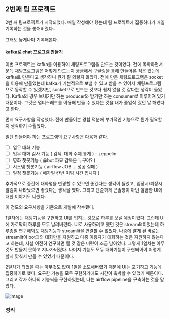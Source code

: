 ## 2번째 팀 프로젝트

2번 째 팀프로젝트가 시작되었다. 매일 작성해야 했는데 팀 프로젝트에 집중하다가 매일 기록하는 것을 놓쳐버렸다..

그래도 늦게나마 기록해본다.

#### kafka로 chat 프로그램 만들기

이번 프로젝트는 kafka를 이용하여 채팅프로그램을 만드는 것이었다. 전에 독학하면서 문득 채팅프로그램은 어떻게 만드는지 궁금해서 구글링을 통해 만들어본 적은 있는데 kafka로 만든다고 생각하니 뭔가 잘 와닿지 않았다. 전에 만든 채팅프로그램은 socket을 이용해 만들었는데 kafka가 기본적으로 보낼 수 있고 받을 수 있어서 채팅프로그램으로 동작할 수 있겠지만, socket으로 만드는 것보다 쉽지 않을 것 같다는 생각이 들었다. Kafka의 경우 보내기만 하는 producer와 받기만 하는 consumer로 이루어져 있기 때문이다. 그것은 멀티스레드를 이용해 만들 수 있다는 것을 내가 졸업식 갔던 날 해봤다고 한다. 

먼저 요구사항을 작성했다. 전에 만들어본 경험 덕분에 부가적인 기능으로 뭔가 필요할지 생각하기 수월했다.

일단 만들어야 하는 프로그램의 요구사항은 다음과 같다.

- [ ] 업무 대화 기능
- [ ] 업무 대화 감사 기능 ( 검색, 대화 주제 통계 ) - zeppelin
- [ ] 영화 챗봇기능 ( @bot 파묘 감독은 누구야? )
- [ ] 시스템 챗봇기능 ( airflow JOB ... 성공 실패 )
- [ ] 일정 챗봇기능 ( 애자일 칸반 미팅 시간 입니다 )

추가적으로 중간에 대화명을 변경할 수 있으면 좋겠다는 생각이 들었고, 입장시/퇴장시 알림이 나타났으면 좋겠다는 생각을 했다. 그리고 단순하게 콘솔창이 아닌 깔끔한 UI에 대한 이야기도 나왔다.

이 정도의 요구사항을 기준으로 개발에 착수했다.

1일차에는 채팅기능을 구현하고 UI를 입히는 것으로 하루를 보낼 예정이었다. 그런데 UI에 가로막혀 하루를 모두 날려버렸다. UI로 사용하려고 했던 것은 streamlit이었는데 하루종일 연구해봐도 채팅기능과 streamlit을 연결할 수 없었다. 나중에 알게 된 바로는 streamlit이 bot과의 대화만을 지원하고 다중 이용자가 대화하는 것은 지원하지 않는다고 하는데, 사실 여전히 연구하면 될 것 같은 미련이 조금 남아있다. 그렇게 1일차는 아무것도 만들지 못하고 지나가버렸다. 나머지 기능도 모두 대화기능이 구현되어야 어떻게 할지 맞춰서 만들 수 있었기 때문이다.

2일차가 되었을 때는 아무것도 없이 1일을 소모해버렸기 때문에 UI는 포기하고 기능에 집중하기로 했다. 요구한 기능을 모두 구현하기에도 시간이 촉박할 수 있었기 때문이다. 그리고 각자 하나의 기능씩을 구현하였는데, 나는 airflow pipeline을 구축하는 것을 맡았다. 

![image](https://github.com/user-attachments/assets/7cf5f352-3482-4be0-b672-302d67ec389f)



### 정리
